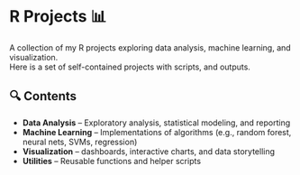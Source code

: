 # R Projects 📊

A collection of my R projects exploring data analysis, machine learning, and visualization.  
Here is a set of self-contained projects with scripts, and outputs.

## 🔍 Contents
- **Data Analysis** – Exploratory analysis, statistical modeling, and reporting  
- **Machine Learning** – Implementations of algorithms (e.g., random forest, neural nets, SVMs, regression)  
- **Visualization** – dashboards, interactive charts, and data storytelling  
- **Utilities** – Reusable functions and helper scripts  
